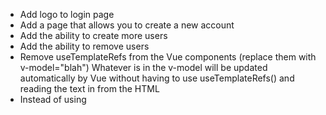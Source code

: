 * Add logo to login page
* Add a page that allows you to create a new account
* Add the ability to create more users
* Add the ability to remove users
* Remove useTemplateRefs from the Vue components (replace them with v-model="blah") Whatever is in the v-model will be updated automatically by Vue without having to use useTemplateRefs() and reading the text in from the HTML
* Instead of using <template>s in EmbeddedCard and GoalCard, a goal or embedded card object can be sent to the GoalCard and EmbeddedCard in the construction (somehow?)
* Functions should never be called in the <template> tags in the Vue components
* User Activity, Statistics, Friends Activity, People Search, Admin -> Users